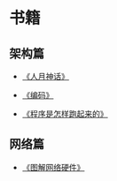 # 书籍

## 架构篇

* [《人月神话》](https://book.douban.com/subject/1102259/)

* [《编码》](https://book.douban.com/subject/4822685/)
* [《程序是怎样跑起来的》](https://book.douban.com/subject/26365491/)

## 网络篇

* [《图解网络硬件》](https://read.douban.com/ebook/12057267/?dcs=subject-rec&dcm=douban&dct=26365491)
